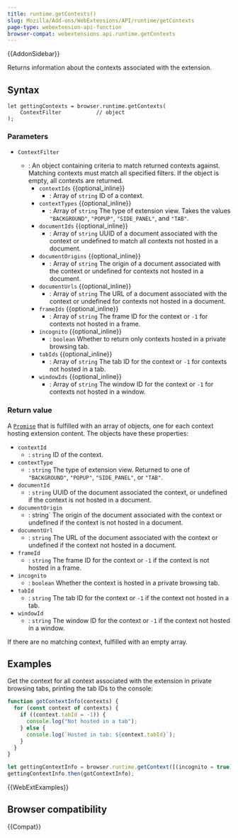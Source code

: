 ```yaml
---
title: runtime.getContexts()
slug: Mozilla/Add-ons/WebExtensions/API/runtime/getContexts
page-type: webextension-api-function
browser-compat: webextensions.api.runtime.getContexts
---
```


{{AddonSidebar}}

Returns information about the contexts associated with the extension.

## Syntax

```js-nolint
let gettingContexts = browser.runtime.getContexts(
    ContextFilter           // object
);
```

### Parameters

- `ContextFilter`

  - : An object containing criteria to match returned contexts against. Matching contexts must match all specified filters. If the object is empty, all contexts are returned.
    - `contextIds` {{optional_inline}}
      - : Array of `string` ID of a context.
    - `contextTypes` {{optional_inline}}
      - : Array of `string` The type of extension view. Takes the values `"BACKGROUND"`, `"POPUP"`, `"SIDE_PANEL"`, and `"TAB"`.
    - `documentIds` {{optional_inline}}
      - : Array of `string` UUID of a document associated with the context or undefined to match all contexts not hosted in a document.
    - `documentOrigins` {{optional_inline}}
      - : Array of `string` The origin of a document associated with the context or undefined for contexts not hosted in a document.
    - `documentUrls` {{optional_inline}}
      - : Array of `string` The URL of a document associated with the context or undefined for contexts not hosted in a document.
    - `frameIds` {{optional_inline}}
      - : Array of `string` The frame ID for the context or `-1` for contexts not hosted in a frame.
    - `incognito` {{optional_inline}}
      - : `boolean` Whether to return only contexts hosted in a private browsing tab.
    - `tabIds` {{optional_inline}}
      - : Array of `string` The tab ID for the context or `-1` for contexts not hosted in a tab.
    - `windowIds` {{optional_inline}}
      - : Array of `string` The window ID for the context or `-1` for contexts not hosted in a window.

### Return value

A [`Promise`](/en-US/docs/Web/JavaScript/Reference/Global_Objects/Promise) that is fulfilled with an array of objects, one for each context hosting extension content. The objects have these properties:

- `contextId`
  - : `string` ID of the context.
- `contextType`
  - : `string` The type of extension view. Returned to one of `"BACKGROUND"`, `"POPUP"`, `"SIDE_PANEL"`, or `"TAB"`.
- `documentId` 
  - : `string` UUID of the document associated the context, or undefined if the context is not hosted in a document.
- `documentOrigin`
  - : string` The origin of the document associated with the context or undefined if the context is not hosted in a document.
- `documentUrl`
  - : `string` The URL of the document associated with the context or undefined if the context not hosted in a document.
- `frameId`
  - : `string` The frame ID for the context or `-1` if the context is not hosted in a frame.
- `incognito`
  - : `boolean` Whether the context is hosted in a private browsing tab.
- `tabId`
  - : `string` The tab ID for the context or `-1` if the context not hosted in a tab.
- `windowId`
  - : `string` The window ID for the context or `-1` if the context not hosted in a window.

If there are no matching context, fulfilled with an empty array.

## Examples

Get the context for all context associated with the extension in private browsing tabs, printing the tab IDs to the console:

```js
function gotContextInfo(contexts) {
  for (const context of contexts) {
    if ((context.tabId = -1)) {
      console.log("Not hosted in a tab");
    } else {
      console.log(`Hosted in tab: ${context.tabId}`);
    }
  }
}

let gettingContextInfo = browser.runtime.getContext([(incognito = true)]);
gettingContextInfo.then(gotContextInfo);
```

{{WebExtExamples}}

## Browser compatibility

{{Compat}}
